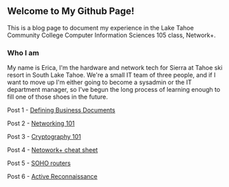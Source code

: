 ## Welcome to My Github Page!

This is a blog page to document my experience in the Lake Tahoe Community College Computer Information Sciences 105 class, Network+.

### Who I am

My name is Erica, I'm the hardware and network tech for Sierra at Tahoe ski resort in South Lake Tahoe. We're a small IT team of three people, and if I want to move up I'm either going to become a sysadmin or the IT department manager, so I've begun the long process of learning enough to fill one of those shoes in the future.

Post 1 - [Defining Business Documents](https://pyrebuilder.github.io/CIS105LTCCclass/Post1)

Post 2 - [Networking 101](https://pyrebuilder.github.io/CIS105LTCCclass/Post2)

Post 3 - [Cryptography 101](https://pyrebuilder.github.io/CIS105LTCCclass/Post3)

Post 4 - [Netowork+ cheat sheet](https://pyrebuilder.github.io/CIS105LTCCclass/Post4)

Post 5 - [SOHO routers](https://pyrebuilder.github.io/CIS105LTCCclass/Post5)

Post 6 - [Active Reconnaissance](https://pyrebuilder.github.io/CIS105LTCCclass/Post6)
